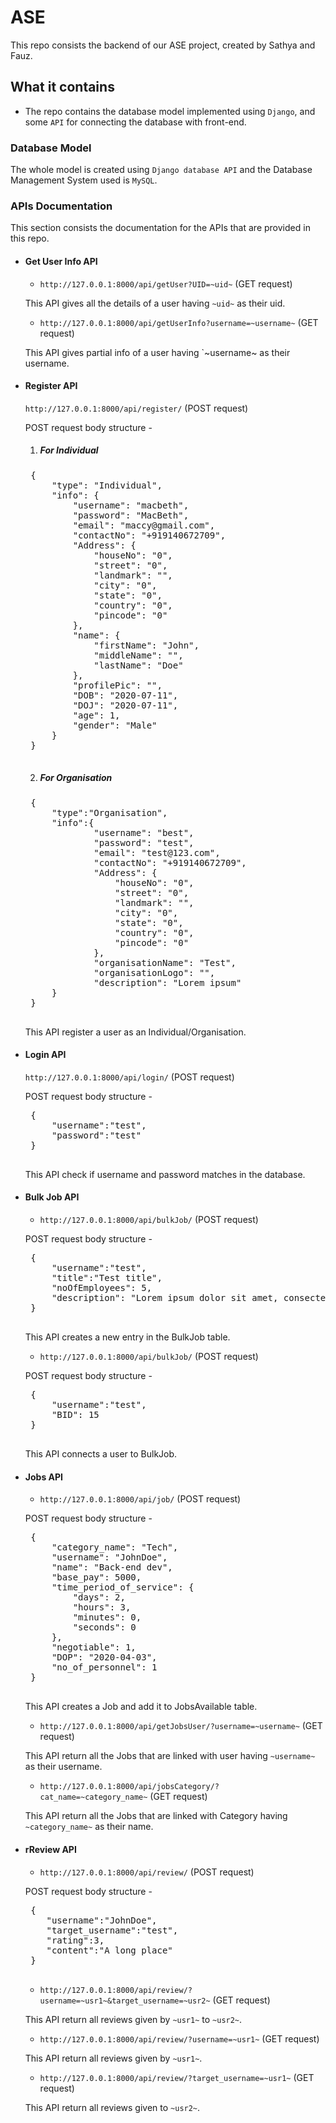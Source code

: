 # ASE

This repo consists the backend of our ASE project, created by Sathya and Fauz.

## What it contains

  * The repo contains the database model implemented using `Django`, and some `API` for connecting the database with front-end.

### Database Model

  The whole model is created using `Django database API` and the Database Management System used is `MySQL`.
  
### APIs Documentation

  This section consists the documentation for the APIs that are provided in this repo.

* #### Get User Info API

    * `http://127.0.0.1:8000/api/getUser?UID=~uid~` (GET request)
    
     This API gives all the details of a user having `~uid~` as their uid.
    
    * `http://127.0.0.1:8000/api/getUserInfo?username=~username~` (GET request)
    
     This API gives partial info of a user having `~username~ as their username.
    
* #### Register API

    `http://127.0.0.1:8000/api/register/` (POST request)
    
    POST request body structure -
  1. ##### For Individual
   <pre>
   {
       "type": "Individual",
       "info": {
           "username": "macbeth",
           "password": "MacBeth",
           "email": "maccy@gmail.com",
           "contactNo": "+919140672709",
           "Address": {
               "houseNo": "0",
               "street": "0",
               "landmark": "",
               "city": "0",
               "state": "0",
               "country": "0",
               "pincode": "0"
           },
           "name": {
               "firstName": "John",
               "middleName": "",
               "lastName": "Doe"
           },
           "profilePic": "",
           "DOB": "2020-07-11",
           "DOJ": "2020-07-11",
           "age": 1,
           "gender": "Male"
       }
   }
   </pre>

  2. ##### For Organisation

   <pre>
   {
       "type":"Organisation",
       "info":{
               "username": "best",
               "password": "test",
               "email": "test@123.com",
               "contactNo": "+919140672709",
               "Address": {
                   "houseNo": "0",
                   "street": "0",
                   "landmark": "",
                   "city": "0",
                   "state": "0",
                   "country": "0",
                   "pincode": "0"
               },            
               "organisationName": "Test",
               "organisationLogo": "",
               "description": "Lorem ipsum"
       }
   }
   </pre>
    
    This API register a user as an Individual/Organisation.

* #### Login API

    `http://127.0.0.1:8000/api/login/` (POST request)
    
    POST request body structure -
    
   <pre>
   {
       "username":"test",
       "password":"test"
   }
   </pre>

    This API check if username and password matches in the database.
    
* #### Bulk Job API
    
    * `http://127.0.0.1:8000/api/bulkJob/` (POST request)
  
    POST request body structure -
    
   <pre>
   {
       "username":"test",
       "title":"Test title",
       "noOfEmployees": 5,
       "description": "Lorem ipsum dolor sit amet, consectetur adipiscing elit. Aenean viverra leo non mi semper facilisis. Etiam ac dui accumsan, condimentum libero ut, posuere neque. Phasellus convallis a eros eu posuere. Nunc neque nisl, efficitur quis elementum in, fringilla in ligula. Nullam mollis ornare porta. Morbi a rhoncus sem, in malesuada elit. Nullam vitae lorem elit. Maecenas condimentum, augue vitae tincidunt sollicitudin, lorem dolor egestas velit, eleifend pretium urna ipsum non odio. Etiam lobortis augue sapien. Aliquam ut bibendum justo. Donec nec aliquet turpis. Vestibulum luctus turpis quis libero tristique posuere. Donec eu risus vel ex consectetur finibus. Maecenas a egestas odio. "
   }
   </pre>

     This API creates a new entry in the BulkJob table.
     
   * `http://127.0.0.1:8000/api/bulkJob/` (POST request)
    
   POST request body structure -
    
   <pre>
   {
       "username":"test",
       "BID": 15
   }
   </pre>

     This API connects a user to BulkJob.
     
* #### Jobs API
   * `http://127.0.0.1:8000/api/job/` (POST request)
   
   POST request body structure -
   
   <pre>
   {
       "category_name": "Tech",
       "username": "JohnDoe",
       "name": "Back-end dev",
       "base_pay": 5000,
       "time_period_of_service": {
           "days": 2,
           "hours": 3,
           "minutes": 0,
           "seconds": 0
       },
       "negotiable": 1,
       "DOP": "2020-04-03",
       "no_of_personnel": 1
   }
   </pre>

     This API creates a Job and add it to JobsAvailable table.
     
   * `http://127.0.0.1:8000/api/getJobsUser/?username=~username~` (GET request)
   
   This API return all the Jobs that are linked with user having `~username~` as their username.
   
   * `http://127.0.0.1:8000/api/jobsCategory/?cat_name=~category_name~` (GET request)
   
   This API return all the Jobs that are linked with Category having `~category_name~` as their name.
   
* #### rReview API
   * `http://127.0.0.1:8000/api/review/` (POST request)
   
   POST request body structure -
   
   <pre>
   {
      "username":"JohnDoe",
      "target_username":"test",
      "rating":3,
      "content":"A long place"
   }
   </pre>
   
   * `http://127.0.0.1:8000/api/review/?username=~usr1~&target_username=~usr2~` (GET request)
   
   This API return all reviews given by `~usr1~` to `~usr2~`.
   
   * `http://127.0.0.1:8000/api/review/?username=~usr1~` (GET request)
   
   This API return all reviews given by `~usr1~`.
   
   * `http://127.0.0.1:8000/api/review/?target_username=~usr1~` (GET request)
   
   This API return all reviews given to `~usr2~`.
   
